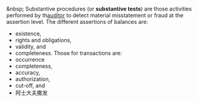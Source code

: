 &amp;nbsp; Substantive procedures (or **substantive tests**) are those activities performed by th[auditor](https://en.wikipedia.org/wiki/Audit) to detect material misstatement or fraud at the assertion level. The different assertions of balances are:
- existence,
- rights and obligations,
- validity, and
- completeness. Those for transactions are:
- occurrence
- completeness,
- accuracy,
- authorization,
- cut-off, and
- 阿士大夫撒发

